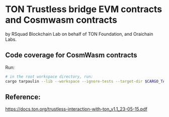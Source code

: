 # TON Trustless bridge EVM contracts and Cosmwasm contracts

by RSquad Blockchain Lab on behalf of TON Foundation, and Oraichain Labs.

## Code coverage for CosmWasm contracts

Run:

```bash
# in the root workspace directory, run:
cargo tarpaulin --lib --workspace --ignore-tests --target-dir $CARGO_TARGET_DIR -o html
```

## Reference:

https://docs.ton.org/trustless-interaction-with-ton_v1.1_23-05-15.pdf
